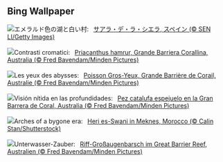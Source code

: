 ## Bing Wallpaper
![](https://www.bing.com/th?id=OHR.CadizSpain_JA-JP3855173491_UHD.jpg&w=1000)エメラルド色の湖と白い村:&nbsp;&ensp;[サアラ・デ・ラ・シエラ,  スペイン (© SEN LI/Getty Images)](https://www.bing.com/th?id=OHR.CadizSpain_JA-JP3855173491_UHD.jpg)
<br><br/>
![](https://www.bing.com/th?id=OHR.CrescentTail_IT-IT6327285395_UHD.jpg&w=1000)Contrasti cromatici:&nbsp;&ensp;[Priacanthus hamrur, Grande Barriera Corallina, Australia (© Fred Bavendam/Minden Pictures)](https://www.bing.com/th?id=OHR.CrescentTail_IT-IT6327285395_UHD.jpg)
<br><br/>
![](https://www.bing.com/th?id=OHR.CrescentTail_FR-FR1748387679_UHD.jpg&w=1000)Les yeux des abysses:&nbsp;&ensp;[Poisson Gros-Yeux, Grande Barrière de Corail, Australie (© Fred Bavendam/Minden Pictures)](https://www.bing.com/th?id=OHR.CrescentTail_FR-FR1748387679_UHD.jpg)
<br><br/>
![](https://www.bing.com/th?id=OHR.CrescentTail_ES-ES9658344168_UHD.jpg&w=1000)Visión nítida en las profundidades:&nbsp;&ensp;[Pez catalufa espejuelo en la Gran Barrera de Coral, Australia (© Fred Bavendam/Minden Pictures)](https://www.bing.com/th?id=OHR.CrescentTail_ES-ES9658344168_UHD.jpg)
<br><br/>
![](https://www.bing.com/th?id=OHR.MeknesMorocco_EN-GB8766579158_UHD.jpg&w=1000)Arches of a bygone era:&nbsp;&ensp;[Heri es-Swani in Meknes, Morocco (© Calin Stan/Shutterstock)](https://www.bing.com/th?id=OHR.MeknesMorocco_EN-GB8766579158_UHD.jpg)
<br><br/>
![](https://www.bing.com/th?id=OHR.CrescentTail_DE-DE3317267643_UHD.jpg&w=1000)Unterwasser-Zauber:&nbsp;&ensp;[Riff-Großaugenbarsch im Great Barrier Reef, Australien (© Fred Bavendam/Minden Pictures)](https://www.bing.com/th?id=OHR.CrescentTail_DE-DE3317267643_UHD.jpg)
<br><br/>
